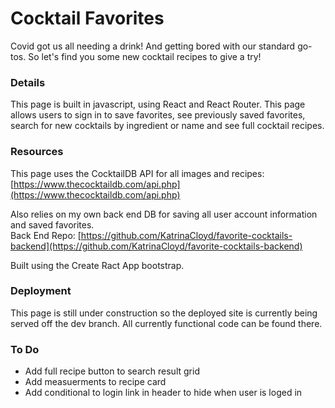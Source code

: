 # Cocktail Favorites 

Covid got us all needing a drink! And getting bored with our standard go-tos. So let's find you some new cocktail recipes to give a try! 

### Details 

This page is built in javascript, using React and React Router. This page allows users to sign in to save favorites, see previously saved favorites, search for new cocktails by ingredient or name and see full cocktail recipes. 

### Resources

This page uses the CocktailDB API for all images and recipes: [https://www.thecocktaildb.com/api.php](https://www.thecocktaildb.com/api.php)

Also relies on my own back end DB for saving all user account information and saved favorites.  
Back End Repo: [https://github.com/KatrinaCloyd/favorite-cocktails-backend](https://github.com/KatrinaCloyd/favorite-cocktails-backend)

Built using the Create Ract App bootstrap. 

### Deployment

This page is still under construction so the deployed site is currently being served off the dev branch. All currently functional code can be found there. 


### To Do

- Add full recipe button to search result grid  
- Add measuerments to recipe card 
- Add conditional to login link in header to hide when user is loged in
